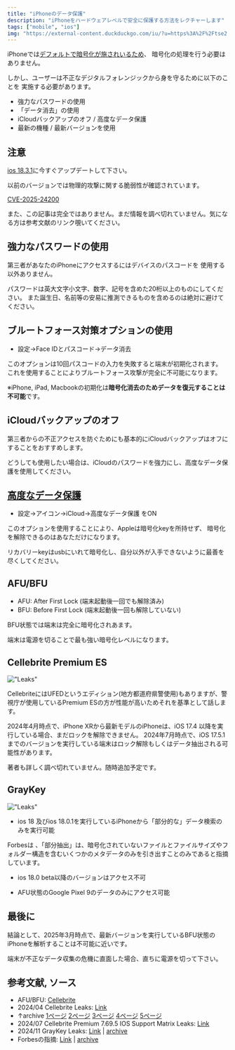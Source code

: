 ```yaml
---
title: "iPhoneのデータ保護"
description: "iPhoneをハードウェアレベルで安全に保護する方法をレクチャーします"
tags: ["mobile", "ios"]
img: "https://external-content.duckduckgo.com/iu/?u=https%3A%2F%2Ftse2.mm.bing.net%2Fth%3Fid%3DOIP.pRy13fEEdg0SpkDlPUxBogF1Cn%26pid%3DApi&f=1&ipt=33a344e4a1216d35a0fadd35c24f106b72adbd6ea2be51752581a6b23b75dbb3&ipo=images"
---
```


iPhoneでは[デフォルトで暗号化が施されいるため](https://support.apple.com/guide/security/encryption-and-data-protection-overview-sece3bee0835/web)、
暗号化の処理を行う必要はありません。

しかし、ユーザーは不正なデジタルフォレンジックから身を守るために以下のことを
実施する必要があります。

- 強力なパスワードの使用
- 「データ消去」の使用
- iCloudバックアップのオフ / 高度なデータ保護
- 最新の機種 / 最新バージョンを使用

## 注意

[ios 18.3.1](https://support.apple.com/en-us/122174)に今すぐアップデートして下さい。

以前のバージョンでは物理的攻撃に関する脆弱性が確認されています。

[CVE-2025-24200](https://www.cve.org/CVERecord?id=CVE-2025-24200)

また、この記事は完全ではありません。まだ情報を調べ切れていません。気になる方は参考文献のリンク覗いてください。


## 強力なパスワードの使用

第三者があなたのiPhoneにアクセスするにはデバイスのパスコードを
使用する以外ありません。

パスワードは英大文字小文字、数字、記号を含めた20桁以上のものにしてください。
また誕生日、名前等の安易に推測できるものを含めるのは絶対に避けてください。

## ブルートフォース対策オプションの使用

- 設定→Face IDとパスコード→データ消去

このオプションは10回パスコードの入力を失敗すると端末が初期化されます。
これを使用することによりブルートフォース攻撃が完全に不可能になります。

※iPhone, iPad, Macbookの初期化は**暗号化消去のためデータを復元することは不可能**です。

## iCloudバックアップのオフ

第三者からの不正アクセスを防ぐためにも基本的にiCloudバックアップはオフにすることをおすすめします。

どうしても使用したい場合は、iCloudのパスワードを強力にし、高度なデータ保護を使用してください。

## [高度なデータ保護](https://support.apple.com/en-us/108756)

- 設定→アイコン→iCloud→高度なデータ保護 をON

このオプションを使用することにより、Appleは暗号化keyを所持せず、
暗号化を解除できるのはあなただけになります。

リカバリーkeyはusbにいれて暗号化し、自分以外が入手できないように最善を尽くしてください。

## AFU/BFU

- AFU: After First Lock (端末起動後一回でも解除済み)
- BFU: Before First Lock (端末起動後一回も解除していない)

BFU状態では端末は完全に暗号化されあます。

端末は電源を切ることで最も強い暗号化レベルになります。

## Cellebrite Premium ES
!["Leaks"](https://external-content.duckduckgo.com/iu/?u=https%3A%2F%2Fforum-uploads.privacyguidesusercontent.com%2Foptimized%2F2X%2Fa%2Fa0d7405ade7877e6a51ffec1ec8239332f61cacc_2_1024x576.png&f=1&nofb=1&ipt=d53e5b584afa7da14bd5235b9362692641a0a04f2db690dd779fce5ab71432b1&ipo=images)

CellebriteにはUFEDというエディション(地方都道府県警使用)もありますが、警視庁が使用しているPremium ESの方が性能が高いためそれを基準として話します。

2024年4月時点で、iPhone XRから最新モデルのiPhoneは、iOS 17.4 以降を実行している場合、まだロックを解除できません。 
2024年7月時点で、iOS 17.5.1までのバージョンを実行している端末はロック解除もしくはデータ抽出される可能性があります。

著者も詳しく調べ切れていません。随時追加予定です。

## GrayKey
!["Leaks"](https://external-content.duckduckgo.com/iu/?u=https%3A%2F%2Ftse1.mm.bing.net%2Fth%3Fid%3DOIP.W9PnuXYBBdOb_EGpa9rYVAHaEt%26pid%3DApi&f=1&ipt=3ea9075842167d7b1bf24a1135d57e76691b98fd3e9fb87af95b624e6813681d&ipo=images)

- ios 18 及びios 18.0.1を実行しているiPhoneから「部分的な」データ検索のみを実行可能

Forbesは 、「部分抽出」は、暗号化されていないファイルとファイルサイズやフォルダー構造を含むいくつかのメタデータのみを引き出すことのみであると指摘しています。 

- ios 18.0 beta以降のバージョンはアクセス不可

- AFU状態のGoogle Pixel 9のデータのみにアクセス可能

## 最後に

結論として、2025年3月時点で、最新バージョンを実行しているBFU状態のiPhoneを解析することは不可能に近いです。

端末が不正なデータ収集の危機に直面した場合、直ちに電源を切って下さい。

## 参考文献, ソース

- AFU/BFU: [Cellebrite](https://cellebrite.com/en/what-can-be-recovered-from-bfu-data-collection/)
- 2024/04 Cellebrite Leaks: [Link](https://www.documentcloud.org/documents/24833832-cellebrite-ios-document-april-2024/?ref=404media.co)
- ↑archive [1ページ]() [2ページ]() [3ページ]() [4ページ]() [5ページ](https://archive.md/uCa3G/b3bed61db238e8fbb71fd96aa933492c2d7e83af.gif)
- 2024/07 Cellebrite Premium 7.69.5 IOS Support Matrix Leaks: [Link](https://discuss.privacyguides.net/t/updated-cellebrite-iphone-support-matrix-leak/19578/25)
- 2024/11 GrayKey Leaks: [Link](https://appleinsider.com/articles/24/11/19/leak-what-law-enforcement-can-unlock-with-the-graykey-iphone-hacking-tool) | [archive](https://archive.ph/G7MLO)
- Forbesの指摘: [Link](https://www.forbes.com/sites/thomasbrewster/2018/10/24/apple-just-killed-the-graykey-iphone-passcode-hack/) | [archive](https://archive.md/4xwRU)